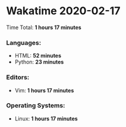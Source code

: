 # Wakatime 2020-02-17

Time Total: **1 hours 17 minutes**

### Languages:
- HTML: **52 minutes** 
- Python: **23 minutes** 

### Editors:
- Vim: **1 hours 17 minutes** 

### Operating Systems:
- Linux: **1 hours 17 minutes** 

